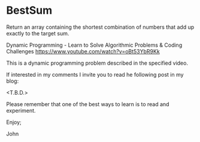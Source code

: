 # BestSum
Return an array containing the shortest combination of numbers that add up exactly to the target sum.

Dynamic Programming - Learn to Solve Algorithmic Problems & Coding Challenges
https://www.youtube.com/watch?v=oBt53YbR9Kk

This is a dynamic programming problem described in the specified video.

If interested in my comments I invite you to read he following post in my blog:

<T.B.D.>

Please remember that one of the best ways to learn is to read and experiment.

Enjoy;

John
